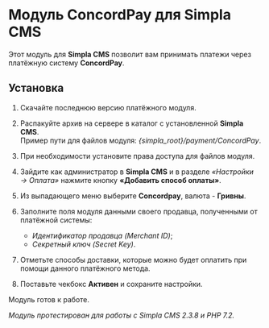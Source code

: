 # Модуль ConcordPay для Simpla CMS

Этот модуль для **Simpla CMS** позволит вам принимать платежи через платёжную систему **ConcordPay**.

## Установка

1. Скачайте последнюю версию платёжного модуля.

2. Распакуйте архив на сервере в каталог с установленной **Simpla CMS**.<br>
Пример пути для файлов модуля: *{simpla_root}/payment/ConcordPay*.
   
3. При необходимости установите права доступа для файлов модуля.

4. Зайдите как администратор в **Simpla CMS** и в разделе *«Настройки → Оплата»* нажмите кнопку **«Добавить способ оплаты»**.

5. Из выпадающего меню выберите **Concordpay**, валюта - **Гривны**.

6. Заполните поля модуля данными своего продавца, полученными от платёжной системы:
   - *Идентификатор продавца (Merchant ID)*;
   - *Секретный ключ (Secret Key)*.

7. Отметьте способы доставки, которые можно будет оплатить при помощи данного платёжного метода.

8. Поставьте чекбокс **Активен** и сохраните настройки.

Модуль готов к работе.

*Модуль протестирован для работы с Simpla CMS 2.3.8 и PHP 7.2.*